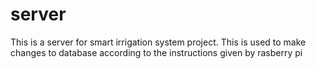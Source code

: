 # server
This is a server for smart irrigation system project. This is used to make changes to database according to the instructions given by rasberry pi
